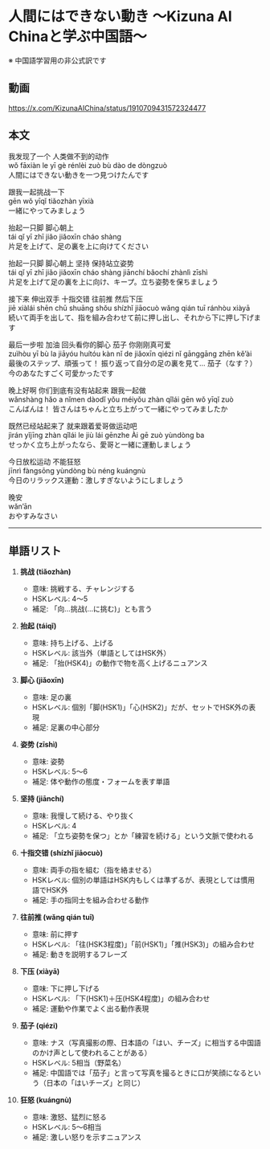 # 人間にはできない動き 〜Kizuna AI Chinaと学ぶ中国語〜
※ 中国語学習用の非公式訳です

## 動画
https://x.com/KizunaAIChina/status/1910709431572324477

## 本文

我发现了一个 人类做不到的动作  
wǒ fāxiàn le yī gè rénlèi zuò bù dào de dòngzuò  
人間にはできない動きを一つ見つけたんです  

跟我一起挑战一下  
gēn wǒ yīqǐ tiǎozhàn yīxià  
一緒にやってみましょう  

抬起一只脚 脚心朝上  
tái qǐ yī zhī jiǎo jiǎoxīn cháo shàng  
片足を上げて、足の裏を上に向けてください  

抬起一只脚 脚心朝上 坚持 保持站立姿势  
tái qǐ yī zhī jiǎo jiǎoxīn cháo shàng jiānchí bǎochí zhànlì zīshì  
片足を上げて足の裏を上に向け、キープ。立ち姿勢を保ちましょう  

接下来 伸出双手 十指交错 往前推 然后下压  
jiē xiàlái shēn chū shuāng shǒu shízhǐ jiāocuò wǎng qián tuī ránhòu xiàyā  
続いて両手を出して、指を組み合わせて前に押し出し、それから下に押し下げます  

最后一步啦 加油 回头看你的脚心 茄子 你刚刚真可爱  
zuìhòu yī bù la jiāyóu huítóu kàn nǐ de jiǎoxīn qiézi nǐ gānggāng zhēn kě’ài  
最後のステップ、頑張って！ 振り返って自分の足の裏を見て… 茄子（なす？） 今のあなたすごく可愛かったです  

晚上好啊 你们到底有没有站起来 跟我一起做  
wǎnshàng hǎo a nǐmen dàodǐ yǒu méiyǒu zhàn qǐlái gēn wǒ yīqǐ zuò  
こんばんは！ 皆さんはちゃんと立ち上がって一緒にやってみましたか  

既然已经站起来了 就来跟着爱哥做运动吧  
jìrán yǐjīng zhàn qǐlái le jiù lái gēnzhe Ài gē zuò yùndòng ba  
せっかく立ち上がったなら、愛哥と一緒に運動しましょう  

今日放松运动 不能狂怒  
jīnrì fàngsōng yùndòng bù néng kuángnù  
今日のリラックス運動：激しすぎないようにしましょう  

晚安  
wǎn’ān  
おやすみなさい  

---

## 単語リスト

1. **挑战 (tiǎozhàn)**  
   - 意味: 挑戦する、チャレンジする  
   - HSKレベル: 4〜5  
   - 補足: 「向…挑战(…に挑む)」とも言う  

2. **抬起 (táiqǐ)**  
   - 意味: 持ち上げる、上げる  
   - HSKレベル: 該当外（単語としてはHSK外）  
   - 補足: 「抬(HSK4)」の動作で物を高く上げるニュアンス  

3. **脚心 (jiǎoxīn)**  
   - 意味: 足の裏  
   - HSKレベル: 個別「脚(HSK1)」「心(HSK2)」だが、セットでHSK外の表現  
   - 補足: 足裏の中心部分  

4. **姿势 (zīshì)**  
   - 意味: 姿勢  
   - HSKレベル: 5〜6  
   - 補足: 体や動作の態度・フォームを表す単語  

5. **坚持 (jiānchí)**  
   - 意味: 我慢して続ける、やり抜く  
   - HSKレベル: 4  
   - 補足: 「立ち姿勢を保つ」とか「練習を続ける」という文脈で使われる  

6. **十指交错 (shízhǐ jiāocuò)**  
   - 意味: 両手の指を組む（指を絡ませる）  
   - HSKレベル: 個別の単語はHSK内もしくは準ずるが、表現としては慣用語でHSK外  
   - 補足: 手の指同士を組み合わせる動作  

7. **往前推 (wǎng qián tuī)**  
   - 意味: 前に押す  
   - HSKレベル: 「往(HSK3程度)」「前(HSK1)」「推(HSK3)」の組み合わせ  
   - 補足: 動きを説明するフレーズ  

8. **下压 (xiàyā)**  
   - 意味: 下に押し下げる  
   - HSKレベル: 「下(HSK1)＋压(HSK4程度)」の組み合わせ  
   - 補足: 運動や作業でよく出る動作表現  

9. **茄子 (qiézi)**  
   - 意味: ナス（写真撮影の際、日本語の「はい、チーズ」に相当する中国語のかけ声として使われることがある）  
   - HSKレベル: 5相当（野菜名）  
   - 補足: 中国語では「茄子」と言って写真を撮るときに口が笑顔になるという（日本の「はいチーズ」と同じ）  

10. **狂怒 (kuángnù)**  
    - 意味: 激怒、猛烈に怒る  
    - HSKレベル: 5〜6相当  
    - 補足: 激しい怒りを示すニュアンス  
